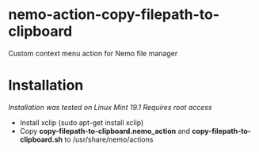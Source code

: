 # nemo-action-copy-filepath-to-clipboard
Custom context menu action for Nemo file manager
# Installation
 _Installation was tested on Linux Mint 19.1_
 _Requires root access_
* Install xclip (sudo apt-get install xclip)
* Copy __copy-filepath-to-clipboard.nemo_action__ and __copy-filepath-to-clipboard.sh__ to /usr/share/nemo/actions
